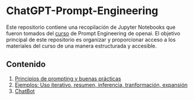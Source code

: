 # ChatGPT-Prompt-Engineering

Este repositorio contiene una recopilación de Jupyter Notebooks que fueron tomados del  [curso](https://learn.deeplearning.ai/chatgpt-prompt-eng/) de Prompt Engineering de openai. El objetivo principal de este repositorio es organizar y proporcionar acceso a los materiales del curso de una manera estructurada y accesible.

## Contenido
1. [Principios de prompting y buenas prácticas](#principios-de-prompting)
2. [Ejemplos: Uso iterativo, resumen, inferencia, tranformación, expansión](#Examples)
3. [ChatBot](#ChatBot)

